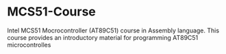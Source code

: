 # MCS51-Course
Intel MCS51 Mocrocontroller (AT89C51) course in Assembly language. This course provides an introductory material for programming AT89C51 microcontrolles 
